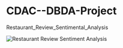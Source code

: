 # CDAC--DBDA-Project
Restaurant_Review_Sentimental_Analysis

![Restaurant Review Sentiment Analysis](https://user-images.githubusercontent.com/49303659/189692688-cbfe6c39-097f-4f36-a2c1-389b8506929f.png)
